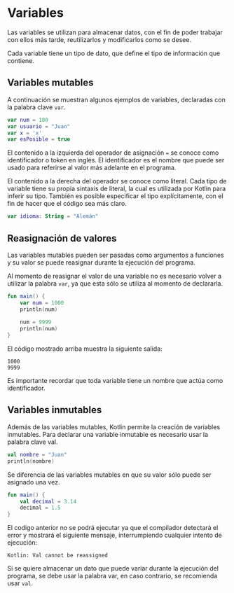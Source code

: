 # Variables

Las variables se utilizan para almacenar datos, con el fin de poder trabajar con ellos más tarde, reutilizarlos y modificarlos como se desee.

Cada variable tiene un tipo de dato, que define el tipo de información que contiene.

## Variables mutables

A continuación se muestran algunos ejemplos de variables, declaradas con la palabra clave `var`.

```kotlin
var num = 100
var usuario = "Juan"
var x = 'x'
var esPosible = true
```

El contenido a la izquierda del operador de asignación `=` se conoce como identificador o token en inglés.
El identificador es el nombre que puede ser usado para referirse al valor más adelante en el programa.

El contenido a la derecha del operador se conoce como literal.
Cada tipo de variable tiene su propia sintaxis de literal, la cual es utilizada por Kotlin para inferir su tipo.
También es posible especificar el tipo explícitamente, con el fin de hacer que el código sea más claro.

```kotlin
var idioma: String = "Alemán"
```

## Reasignación de valores

Las variables mutables pueden ser pasadas como argumentos a funciones y su valor se puede reasignar durante la ejecución del programa.

Al momento de reasignar el valor de una variable no es necesario volver a utilizar la palabra `var`, ya que esta sólo se utiliza al momento de declararla.

```kotlin
fun main() {
    var num = 1000
    println(num)
    
    num = 9999
    println(num)
}
```

El código mostrado arriba muestra la siguiente salida:

```text
1000
9999
```

Es importante recordar que toda variable tiene un nombre que actúa como identificador.

## Variables inmutables

Además de las variables mutables, Kotlin permite la creación de variables inmutables.
Para declarar una variable inmutable es necesario usar la palabra clave val.

```kotlin
val nombre = "Juan"
println(nombre)
```

Se diferencia de las variables mutables en que su valor sólo puede ser asignado una vez.

```kotlin
fun main() {
    val decimal = 3.14
    decimal = 1.5
}
```

El codigo anterior no se podrá ejecutar ya que el compilador detectará el error y mostrará el siguiente mensaje, interrumpiendo cualquier intento de ejecución:

```text
Kotlin: Val cannot be reassigned
```

Si se quiere almacenar un dato que puede variar durante la ejecución del programa, se debe usar la palabra var, en caso contrario, se recomienda usar `val`.
